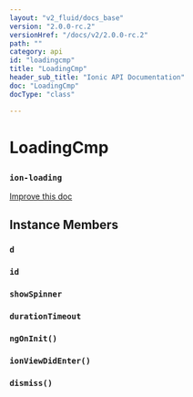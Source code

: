 ```yaml
---
layout: "v2_fluid/docs_base"
version: "2.0.0-rc.2"
versionHref: "/docs/v2/2.0.0-rc.2"
path: ""
category: api
id: "loadingcmp"
title: "LoadingCmp"
header_sub_title: "Ionic API Documentation"
doc: "LoadingCmp"
docType: "class"

---
```










<h1 class="api-title">
<a class="anchor" name="loading-cmp" href="#loading-cmp"></a>

LoadingCmp
<h3><code>ion-loading</code></h3>






</h1>

<a class="improve-v2-docs" href="http://github.com/driftyco/ionic/edit/master/src/components/loading/loading-component.ts#L6">
Improve this doc
</a>










<!-- @usage tag -->


<!-- @property tags -->



<!-- instance methods on the class -->

<h2><a class="anchor" name="instance-members" href="#instance-members"></a>Instance Members</h2>

<div id="d"></div>

<h3>
<a class="anchor" name="d" href="#d"></a>
<code>d</code>
  

</h3>












<div id="id"></div>

<h3>
<a class="anchor" name="id" href="#id"></a>
<code>id</code>
  

</h3>












<div id="showSpinner"></div>

<h3>
<a class="anchor" name="showSpinner" href="#showSpinner"></a>
<code>showSpinner</code>
  

</h3>












<div id="durationTimeout"></div>

<h3>
<a class="anchor" name="durationTimeout" href="#durationTimeout"></a>
<code>durationTimeout</code>
  

</h3>












<div id="ngOnInit"></div>

<h3>
<a class="anchor" name="ngOnInit" href="#ngOnInit"></a>
<code>ngOnInit()</code>
  

</h3>












<div id="ionViewDidEnter"></div>

<h3>
<a class="anchor" name="ionViewDidEnter" href="#ionViewDidEnter"></a>
<code>ionViewDidEnter()</code>
  

</h3>












<div id="dismiss"></div>

<h3>
<a class="anchor" name="dismiss" href="#dismiss"></a>
<code>dismiss()</code>
  

</h3>















<!-- related link --><!-- end content block -->


<!-- end body block -->

